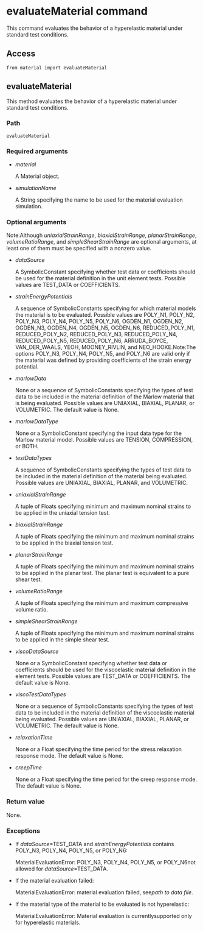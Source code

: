 # evaluateMaterial command

 This command evaluates the behavior of a hyperelastic material under standard test conditions.

## Access

```
from material import evaluateMaterial
```

## evaluateMaterial



This method evaluates the behavior of a hyperelastic material under standard test conditions.



### Path

```
evaluateMaterial
```

### Required arguments

- *material*

  A Material object.

- *simulationName*

  A String specifying the name to be used for the material evaluation simulation.

### Optional arguments



Note:Although *uniaxialStrainRange*, *biaxialStrainRange*, *planarStrainRange*, *volumeRatioRange*, and *simpleShearStrainRange* are optional arguments, at least one of them must be specified with a nonzero value.



- *dataSource*

  A SymbolicConstant specifying whether test data or coefficients should be used for the material definition in the unit element tests. Possible values are TEST_DATA or COEFFICIENTS.

- *strainEnergyPotentials*

  A sequence of SymbolicConstants specifying for which material models the material is to be evaluated. Possible values are POLY_N1, POLY_N2, POLY_N3, POLY_N4, POLY_N5, POLY_N6, OGDEN_N1, OGDEN_N2, OGDEN_N3, OGDEN_N4, OGDEN_N5, OGDEN_N6, REDUCED_POLY_N1, REDUCED_POLY_N2, REDUCED_POLY_N3, REDUCED_POLY_N4, REDUCED_POLY_N5, REDUCED_POLY_N6, ARRUDA_BOYCE, VAN_DER_WAALS, YEOH, MOONEY_RIVLIN, and NEO_HOOKE.Note:The options POLY_N3, POLY_N4, POLY_N5, and POLY_N6 are valid only if the material was defined by providing coefficients of the strain energy potential.

- *marlowData*

  None or a sequence of SymbolicConstants specifying the types of test data to be included in the material definition of the Marlow material that is being evaluated. Possible values are UNIAXIAL, BIAXIAL, PLANAR, or VOLUMETRIC. The default value is None.

- *marlowDataType*

  None or a SymbolicConstant specifying the input data type for the Marlow material model. Possible values are TENSION, COMPRESSION, or BOTH.

- *testDataTypes*

  A sequence of SymbolicConstants specifying the types of test data to be included in the material definition of the material being evaluated. Possible values are UNIAXIAL, BIAXIAL, PLANAR, and VOLUMETRIC.

- *uniaxialStrainRange*

  A tuple of Floats specifying minimum and maximum nominal strains to be applied in the uniaxial tension test.

- *biaxialStrainRange*

  A tuple of Floats specifying the minimum and maximum nominal strains to be applied in the biaxial tension test.

- *planarStrainRange*

  A tuple of Floats specifying the minimum and maximum nominal strains to be applied in the planar test. The planar test is equivalent to a pure shear test.

- *volumeRatioRange*

  A tuple of Floats specifying the minimum and maximum compressive volume ratio.

- *simpleShearStrainRange*

  A tuple of Floats specifying the minimum and maximum nominal strains to be applied in the simple shear test.

- *viscoDataSource*

  None or a SymbolicConstant specifying whether test data or coefficients should be used for the viscoelastic material definition in the element tests. Possible values are TEST_DATA or COEFFICIENTS. The default value is None.

- *viscoTestDataTypes*

  None or a sequence of SymbolicConstants specifying the types of test data to be included in the material definition of the viscoelastic material being evaluated. Possible values are UNIAXIAL, BIAXIAL, PLANAR, or VOLUMETRIC. The default value is None.

- *relaxationTime*

  None or a Float specifying the time period for the stress relaxation response mode. The default value is None.

- *creepTime*

  None or a Float specifying the time period for the creep response mode. The default value is None.

### Return value

None.

### Exceptions

- If *dataSource*=TEST_DATA and *strainEnergyPotentials* contains POLY_N3, POLY_N4, POLY_N5, or POLY_N6:

  MaterialEvaluationError: POLY_N3, POLY_N4, POLY_N5, or POLY_N6not allowed for *dataSource*=TEST_DATA.

- If the material evaluation failed:

  MaterialEvaluationError: material evaluation failed, see*path to data file*.

- If the material type of the material to be evaluated is not hyperelastic:

  MaterialEvaluationError: Material evaluation is currentlysupported only for hyperelastic materials.